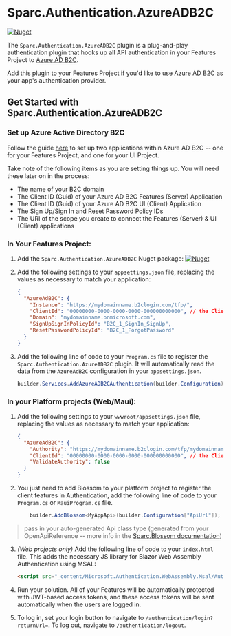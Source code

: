 # Sparc.Authentication.AzureADB2C

[![Nuget](https://img.shields.io/nuget/v/Sparc.Authentication.AzureADB2C?label=Sparc.Authentication.AzureADB2C)](https://www.nuget.org/packages/Sparc.Authentication.AzureADB2C/)

The `Sparc.Authentication.AzureADB2C` plugin is a plug-and-play authentication plugin that hooks up all API authentication in your Features Project to [Azure AD B2C](https://docs.microsoft.com/en-us/azure/active-directory-b2c/).

Add this plugin to your Features Project if you'd like to use Azure AD B2C as your app's authentication provider.

## Get Started with Sparc.Authentication.AzureADB2C

### Set up Azure Active Directory B2C

Follow the guide [here](https://docs.microsoft.com/en-us/aspnet/core/blazor/security/webassembly/hosted-with-azure-active-directory-b2c?view=aspnetcore-6.0) to set up two applications within Azure AD B2C -- one for your Features Project, and one for your UI Project. 

Take note of the following items as you are setting things up. You will need these later on in the process:

- The name of your B2C domain
- The Client ID (Guid) of your Azure AD B2C Features (Server) Application
- The Client ID (Guid) of your Azure AD B2C UI (Client) Application
- The Sign Up/Sign In and Reset Password Policy IDs
- The URI of the scope you create to connect the Features (Server) & UI (Client) applications

### In Your Features Project:

1. Add the `Sparc.Authentication.AzureADB2C` Nuget package:
[![Nuget](https://img.shields.io/nuget/v/Sparc.Authentication.AzureADB2C?label=Sparc.Authentication.AzureADB2C)](https://www.nuget.org/packages/Sparc.Authentication.AzureADB2C/)

2. Add the following settings to your `appsettings.json` file, replacing the values as necessary to match your application:
	```json
	{
      "AzureAdB2C": {
        "Instance": "https://mydomainname.b2clogin.com/tfp/",
        "ClientId": "00000000-0000-0000-0000-000000000000", // the Client ID of your Azure AD B2C Features/API Project
        "Domain": "mydomainname.onmicrosoft.com",
        "SignUpSignInPolicyId": "B2C_1_SignIn_SignUp",
        "ResetPasswordPolicyId": "B2C_1_ForgotPassword"
	  }
	}
	```

3. Add the following line of code to your `Program.cs` file to register the `Sparc.Authentication.AzureADB2C` plugin. It will automatically read the data from the `AzureAdB2C` configuration in your `appsettings.json`.
    ```csharp
    builder.Services.AddAzureADB2CAuthentication(builder.Configuration);
	```

### In your Platform projects (Web/Maui):

1. Add the following settings to your `wwwroot/appsettings.json` file, replacing the values as necessary to match your application:
    ```json
    {
      "AzureAdB2C": {
        "Authority": "https://mydomainname.b2clogin.com/tfp/mydomainname.onmicrosoft.com/B2C_1_SignIn_SignUp",
        "ClientId": "00000000-0000-0000-0000-000000000000", // the Client ID of your Azure AD B2C UI Project
        "ValidateAuthority": false
      }
    }
    ```

2. You just need to add Blossom to your platform project to register the client features in Authentication, add the following line of code to your `Program.cs` or `MauiProgram.cs` file.
 
    ```csharp
        builder.AddBlossom<MyAppApi>(builder.Configuration["ApiUrl"]);
    ```
> pass in your auto-generated Api class type (generated from your OpenApiReference -- more info in the [Sparc.Blossom documentation](/Sparc.Blossom))

3. *(Web projects only)* Add the following line of code to your `index.html` file. This adds the necessary JS library for Blazor Web Assembly Authentication using MSAL:
    ```html
    <script src="_content/Microsoft.Authentication.WebAssembly.Msal/AuthenticationService.js"></script>
    ```

4. Run your solution. All of your Features will be automatically protected with JWT-based access tokens, and these access tokens will be sent automatically when the users are logged in.

5. To log in, set your login button to navigate to `/authentication/login?returnUrl=`. To log out, navigate to `/authentication/logout`.
